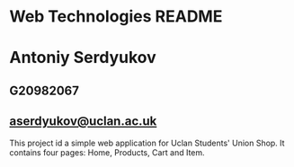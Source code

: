 # Web Technologies README
# Antoniy Serdyukov
## G20982067
## aserdyukov@uclan.ac.uk

This project id a simple web application for Uclan Students' Union Shop.
It contains four pages: Home, Products, Cart and Item.
